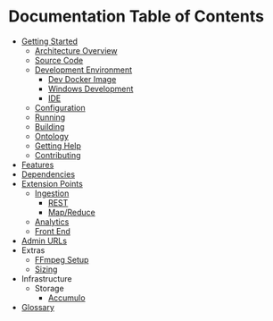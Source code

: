 # Documentation Table of Contents

* [Getting Started](getting-started/index.md)
    * [Architecture Overview](getting-started/architecture-overview.md)
    * [Source Code](getting-started/source-code.md)
    * [Development Environment](getting-started/development-environment.md)
        * [Dev Docker Image](getting-started/dev-docker-image.md)
        * [Windows Development](getting-started/windows-development.md)
        * [IDE](getting-started/ide.md)
    * [Configuration](getting-started/configuration.md)
    * [Running](getting-started/running.md)
    * [Building](getting-started/build.md)
    * [Ontology](getting-started/ontology.md)
    * [Getting Help](getting-started/help.md)
    * [Contributing](getting-started/contributing.md)
* [Features](features.md)
* [Dependencies](dependencies.md)
* [Extension Points](extension-points/index.md)
    * [Ingestion](extension-points/ingestion/index.md)
        * [REST](extension-points/ingestion/rest.md)
        * [Map/Reduce](extension-points/ingestion/map-reduce.md)
    * [Analytics](extension-points/analytics.md)
    * [Front End](extension-points/front-end.md)
* [Admin URLs](admin-urls.md)
* Extras
    * [FFmpeg Setup](extras/ffmpeg-setup.md)
    * [Sizing](extras/sizing.md)
* Infrastructure
    * Storage
        * [Accumulo](infrastructure/storage/accumulo.md)
* [Glossary](GLOSSARY.md)
